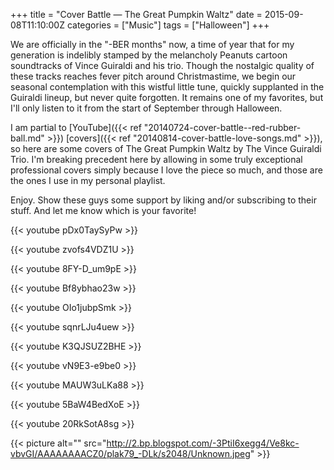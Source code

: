 +++
title = "Cover Battle — The Great Pumpkin Waltz"
date = 2015-09-08T11:10:00Z
categories = ["Music"]
tags = ["Halloween"]
+++

We are officially in the "-BER months" now, a time of year that for my generation is indelibly stamped by the melancholy Peanuts cartoon soundtracks of Vince Guiraldi and his trio. Though the nostalgic quality of these tracks reaches fever pitch around Christmastime, we begin our seasonal contemplation with this wistful little tune, quickly supplanted in the Guiraldi lineup, but never quite forgotten. It remains one of my favorites, but I'll only listen to it from the start of September through Halloween.

<!--more-->

I am partial to [YouTube]({{< ref "20140724-cover-battle--red-rubber-ball.md" >}}) [covers]({{< ref "20140814-cover-battle-love-songs.md" >}}), so here are some covers of The Great Pumpkin Waltz by The Vince Guiraldi Trio. I'm breaking precedent here by allowing in some truly exceptional professional covers simply because I love the piece so much, and those are the ones I use in my personal playlist.

Enjoy. Show these guys some support by liking and/or subscribing to their stuff. And let me know which is your favorite!

{{< youtube pDx0TaySyPw >}}

{{< youtube zvofs4VDZ1U >}}

{{< youtube 8FY-D_um9pE >}}

{{< youtube Bf8ybhao23w >}}

{{< youtube OIo1jubpSmk >}}

{{< youtube sqnrLJu4uew >}}

{{< youtube K3QJSUZ2BHE >}}

{{< youtube vN9E3-e9be0 >}}

{{< youtube MAUW3uLKa88 >}}

{{< youtube 5BaW4BedXoE >}}

{{< youtube 20RkSotA8sg >}}

{{< picture alt="" src="http://2.bp.blogspot.com/-3PtiI6xegg4/Ve8kc-vbvGI/AAAAAAAACZ0/plak79_-DLk/s2048/Unknown.jpeg" >}}

